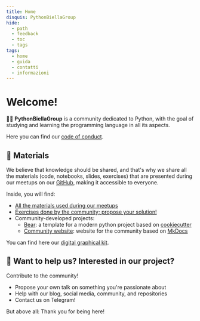 ```yaml
---
title: Home
disquis: PythonBiellaGroup
hide:
  - path
  - feedback
  - toc
  - tags
tags:
  - home
  - guida
  - contatti
  - informazioni
---
```


# Welcome!

👨‍💻 **PythonBiellaGroup** is a community dedicated to Python, with the goal of studying and learning the programming language in all its aspects.

Here you can find our [code of conduct](code_conduct.md).

## 🚀 Materials

We believe that knowledge should be shared, and that's why we share all the materials (code, notebooks, slides, exercises) that are presented during our meetups on our [GitHub](https://github.com/PythonBiellaGroup), making it accessible to everyone.

Inside, you will find:

- [All the materials used during our meetups](https://github.com/PythonBiellaGroup/MaterialeSerate)
- [Exercises done by the community; propose your solution!](https://github.com/PythonBiellaGroup/Esercizi)
- Community-developed projects:
  - [Bear](https://github.com/PythonBiellaGroup/Bear): a template for a modern python project based on [cookiecutter](https://cookiecutter.readthedocs.io/en/stable/)
  - [Community website](https://github.com/PythonBiellaGroup/website): website for the community based on [MkDocs](https://mkdocs.readthedocs.io/en/stable/)

You can find here our [digital graphical kit](https://drive.google.com/drive/folders/1taRpUveQo5MBget-uS4nC9wqNLJvMOy3?usp=sharing).

## 🤲 Want to help us? Interested in our project?

Contribute to the community!

- Propose your own talk on something you're passionate about
- Help with our blog, social media, community, and repositories
- Contact us on Telegram!

But above all: Thank you for being here!
